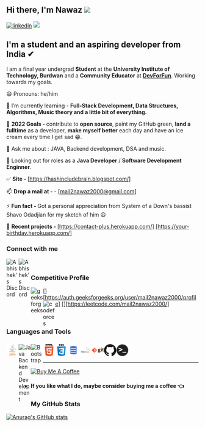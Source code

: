 ## Hi there, I'm Nawaz <img src="https://media.giphy.com/media/hvRJCLFzcasrR4ia7z/giphy.gif" width="25px">

[![linkedin](https://img.shields.io/badge/LinkedIn-0077B5?style=for-the-badge&logo=linkedin&logoColor=white)](https://www.linkedin.com/in/md-nawaz-rahaman-047b56177/)
![](https://komarev.com/ghpvc/?username=Nawaz2000&label=PROFILE+VIEWS&style=flat-square&color=brightgreen)

## I'm a student and an aspiring developer from India ✔

I am a final year undergrad <b>Student</b> at the <b>University Institute of Technology, Burdwan</b> and a <b>Community Educator</b> at <b>[DevForFun][course]</b>. Working towards my goals.

😄 Pronouns: he/him

🌱 I’m currently learning - <b>Full-Stack Development, Data Structures, Algorithms, Music theory and a little bit of everything.</b>

🥅 <b>2022 Goals - </b> contribute to <b>open source</b>, paint my GitHub green, <b>land a fulltime</b> as a developer, <b>make myself better</b> each day and have an ice cream every time I get sad 😁.

💬 Ask me about : JAVA, Backend development, DSA and music.

🤝 Looking out for roles as a <b>Java Developer</b> / <b>Software Development Enginner</b>.

✅ <b>Site - </b> [https://hashincludebrain.blogspot.com/] 

📫 <b>Drop a mail at - </b> - [mail2nawaz2000@gmail.com]

⚡ <b>Fun fact - </b> Got a personal appreciation from System of a Down's bassist Shavo Odadjian for my sketch of him 😃

🎉 <b>Recent projects - </b>[https://contact-plus.herokuapp.com/] [https://your-birthday.herokuapp.com/]

### Connect with me

<a href="https://www.linkedin.com/in/md-nawaz-rahaman-047b56177/">
  <img align="left" alt="Abhishek's Discord" width="32px" src="https://raw.githubusercontent.com/peterthehan/peterthehan/master/assets/linkedin.svg" />
</a>
<a href="https://www.instagram.com/doodle_nawaz/">
  <img align="left" alt="Abhishek's Discord" width="32px" src="https://img.icons8.com/color/50/000000/instagram-new--v1.png"/> </a>

<br />

### Competitive Profile

[<img align="left" alt="geeksforgeeks" width="32px" src="https://cdn.jsdelivr.net/npm/simple-icons@3.13.0/icons/geeksforgeeks.svg" />][https://auth.geeksforgeeks.org/user/mail2nawaz2000/profile]
[<img align="left" alt="codeforces" width="32px" src="https://cdn.jsdelivr.net/npm/simple-icons@3.13.0/icons/leetcode.svg" />][https://leetcode.com/mail2nawaz2000/]

<br />

### Languages and Tools

### <img align="left" alt="java" width="32px" src="https://raw.githubusercontent.com/github/explore/80688e429a7d4ef2fca1e82350fe8e3517d3494d/topics/java/java.png" />

<img align="left" alt="Java Backend Development" width="32px" src="https://img.icons8.com/nolan/64/backend-development.png" />
<img align="left" alt="Bootstrap" width="32px" src="https://img.icons8.com/color/48/000000/bootstrap.png" />
<img align="left" alt="HTML5" width="32px" src="https://raw.githubusercontent.com/github/explore/80688e429a7d4ef2fca1e82350fe8e3517d3494d/topics/html/html.png" />
<img align="left" alt="CSS3" width="32px" src="https://raw.githubusercontent.com/github/explore/80688e429a7d4ef2fca1e82350fe8e3517d3494d/topics/css/css.png" />
<img align="left" alt="SQL" width="32px" src="https://raw.githubusercontent.com/github/explore/80688e429a7d4ef2fca1e82350fe8e3517d3494d/topics/sql/sql.png" />
<img align="left" alt="MySQL" width="32px" src="https://raw.githubusercontent.com/github/explore/80688e429a7d4ef2fca1e82350fe8e3517d3494d/topics/mysql/mysql.png" />
<img align="left" alt="Git" width="32px" src="https://raw.githubusercontent.com/github/explore/80688e429a7d4ef2fca1e82350fe8e3517d3494d/topics/git/git.png" />
<img align="left" alt="GitHub" width="32px" src="https://raw.githubusercontent.com/github/explore/78df643247d429f6cc873026c0622819ad797942/topics/github/github.png" />
<img align="left" alt="Terminal" width="32px" src="https://raw.githubusercontent.com/github/explore/80688e429a7d4ef2fca1e82350fe8e3517d3494d/topics/terminal/terminal.png" />

<br />
<br />

---

<a href="https://www.buymeacoffee.com/nawaz2000" target="_blank"><img src="https://cdn.buymeacoffee.com/buttons/v2/default-blue.png" alt="Buy Me A Coffee" width="150" ></a>

 - #### If you like what I do, maybe consider buying me a coffee 👈

### My GitHub Stats

[![Anurag's GitHub stats](https://github-readme-stats.vercel.app/api?username=nawaz2000)](https://github.com/anuraghazra/github-readme-stats)


[course]: https://chat.whatsapp.com/JIlA6oN8QP6E1C8DzYWjrg
[linkedin]: https://www.linkedin.com/in/md-nawaz-rahaman-047b56177/
[youtube]: https://www.youtube.com/channel/UCHlWou39mcTQcBkaj8ziOSQ
[gfg]: https://auth.geeksforgeeks.org/user/mail2nawaz2000/profile
[leetcode]: https://leetcode.com/nawaz2000/
